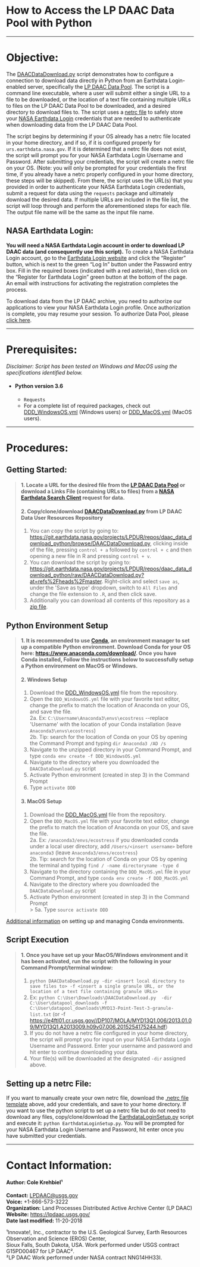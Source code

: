 # How to Access the LP DAAC Data Pool with Python
---
# Objective:
The [DAACDataDownload.py](https://git.earthdata.nasa.gov/projects/LPDUR/repos/daac_data_download_python/browse/DAACDataDownload.py) script demonstrates how to configure a connection to download data directly in Python from an Earthdata Login-enabled server, specifically the [LP DAAC Data Pool](https://e4ftl01.cr.usgs.gov/). The script is a command line executable, where a user will submit either a single URL to a file to be downloaded, or the location of a text file containing multiple URLs to files on the LP DAAC Data Pool to be downloaded, and a desired directory to download files to. The script uses a [netrc file](https://git.earthdata.nasa.gov/projects/LPDUR/repos/daac_data_download_python/browse/.netrc) to safely store your [NASA Earthdata Login](https://urs.earthdata.nasa.gov) credentials that are needed to authenticate when downloading data from the LP DAAC Data Pool.

The script begins by determining if your OS already has a netrc file located in your home directory, and if so, if it is configured properly for `urs.earthdata.nasa.gov`. If it is determined that a netrc file does not exist, the script will prompt you for your NASA Earthdata Login Username and Password.  After submitting your credentials, the script will create a netrc file on your OS. (Note: you will only be prompted for your credentials the first time, if you already have a netrc properly configured in your home directory, these steps will be skipped). From there, the script uses the URL(s) that you provided in order to authenticate your NASA Earthdata Login credentials, submit a request for data using the `requests` package and ultimately download the desired data. If multiple URLs are included in the file list, the script will loop through and perform the aforementioned steps for each file. The output file name will be the same as the input file name.  

## NASA Earthdata Login:
**You will need a NASA Earthdata Login account in order to download LP DAAC data (and consequently use this script).** To create a NASA Earthdata Login account, go to the [Earthdata Login website](https://urs.earthdata.nasa.gov) and click the “Register” button, which is next to the green “Log In” button under the Password entry box. Fill in the required boxes (indicated with a red asterisk), then click on the “Register for Earthdata Login” green button at the bottom of the page. An email with instructions for activating the registration completes the process.

To download data from the LP DAAC archive, you need to authorize our applications to view your NASA Earthdata Login profile. Once authorization is complete, you may resume your session.
To authorize Data Pool, please [click here](https://urs.earthdata.nasa.gov/approve_app?client_id=ijpRZvb9qeKCK5ctsn75Tg&_ga=2.128429068.1284688367.1541426539-1515316899.1516123516).  

---
# Prerequisites:
*Disclaimer: Script has been tested on Windows and MacOS using the specifications identified below.*  
+ #### Python version 3.6  
  + `Requests`  
  + For a complete list of required packages, check out [DDD_WindowsOS.yml](https://git.earthdata.nasa.gov/projects/LPDUR/repos/daac_data_download_python/browse/DDD_WindowsOS.yml) (Windows users) or [DDD_MacOS.yml](https://git.earthdata.nasa.gov/projects/LPDUR/repos/daac_data_download_python/browse/DDD_MacOS.yml) (MacOS users).  
---
# Procedures:
## Getting Started:
> #### 1. Locate a URL for the desired file from the [LP DAAC Data Pool](https://e4ftl01.cr.usgs.gov/) or download a Links File (containing URLs to files) from a [NASA Earthdata Search Client](https://search.earthdata.nasa.gov/) request for data.     
> #### 2.	Copy/clone/download  [DAACDataDownload.py](https://git.earthdata.nasa.gov/projects/LPDUR/repos/ecostress_swath2grid/browse/ECOSTRESS_swath2grid.py) from LP DAAC Data User Resources Repository   
  > 1. You can copy the script by going to: https://git.earthdata.nasa.gov/projects/LPDUR/repos/daac_data_download_python/browse/DAACDataDownload.py, clicking inside of the file, pressing `control + a` followed by `control + c` and then opening a new file in R and pressing `control + v`.   
  > 2. You can download the script by going to: https://git.earthdata.nasa.gov/projects/LPDUR/repos/daac_data_download_python/raw/DAACDataDownload.py?at=refs%2Fheads%2Fmaster. Right-click and select `save as`, under the 'Save as type' dropdown, switch to `All Files` and change the file extension to `.R`, and then click save.  
  > 3. Additionally you can download all contents of this repository as a [zip file](https://git.earthdata.nasa.gov/rest/api/latest/projects/LPDUR/repos/daac_data_download_python/archive?format=zip).   
## Python Environment Setup
> #### 1. It is recommended to use [Conda](https://conda.io/docs/), an environment manager to set up a compatible Python environment. Download Conda for your OS here: https://www.anaconda.com/download/. Once you have Conda installed, Follow the instructions below to successfully setup a Python environment on MacOS or Windows.
> #### 2. Windows Setup
> 1.  Download the [DDD_WindowsOS.yml](https://git.earthdata.nasa.gov/projects/LPDUR/repos/daac_data_download_python/browse/DDD_WindowsOS.yml) file from the repository.
> 2. Open the `DDD_WindowsOS.yml` file with your favorite text editor, change the prefix to match the location of Anaconda on your OS, and save the file.  
  > 2a. Ex: `C:\Username\Anaconda3\envs\ecostress` --replace 'Username' with the location of your Conda installation (leave `Anaconda3\envs\ecostress`)  
  > 2b. Tip: search for the location of Conda on your OS by opening the Command Prompt and typing `dir Anaconda3 /AD /s`
> 3. Navigate to the unzipped directory in your Command Prompt, and type `conda env create -f DDD_WindowsOS.yml`
> 4. Navigate to the directory where you downloaded the `DAACDataDownload.py` script
> 5. Activate Python environment (created in step 3) in the Command Prompt  
  > 1. Type  `activate DDD`  
> #### 3. MacOS Setup
> 1.  Download the [DDD_MacOS.yml](https://git.earthdata.nasa.gov/projects/LPDUR/repos/daac_data_download_python/browse/DDD_MacOS.yml) file from the repository.
> 2. Open the `DDD_MacOS.yml` file with your favorite text editor, change the prefix to match the location of Anaconda on your OS, and save the file.  
  > 2a. Ex: `/anaconda3/envs/ecostress` if you downloaded conda under a local user directory, add `/Users/<insert username>` before `anaconda3` (leave `Anaconda3/envs/ecostress`)  
  > 2b. Tip: search for the location of Conda on your OS by opening the terminal and typing `find / -name directoryname -type d`
> 3. Navigate to the directory containing the `DDD_MacOS.yml` file in your Command Prompt, and type `conda env create -f DDD_MacOS.yml`
> 4. Navigate to the directory where you downloaded the `DAACDataDownload.py` script
> 5. Activate Python environment (created in step 3) in the Command Prompt   
    > 5a. Type `source activate DDD`  

[Additional information](https://conda.io/docs/user-guide/tasks/manage-environments.html) on setting up and managing Conda environments.
## Script Execution
> #### 1.	Once you have set up your MacOS/Windows environment and it has been activated, run the script with the following in your Command Prompt/terminal window:
  > 1.  `python DAACDataDownload.py -dir <insert local directory to save files to> -f <insert a single granule URL, or the location of a text file containing granule URLs>`  
  > 2. Ex:   `python C:\User\Downloads\DAACDataDownload.py  -dir C:\User\datapool_downloads -f C:\User\datapool_downloads\MYD13-Point-Test-3-granule-list.txt` (or -f https://e4ftl01.cr.usgs.gov//DP107/MOLA/MYD13Q1.006/2013.01.09/MYD13Q1.A2013009.h09v07.006.2015254175244.hdf)
  > 3. If you do not have a netrc file configured in your home directory, the script will prompt you for input on your NASA Earthdata Login Username and Password. Enter your username and password and hit enter to continue downloading your data.   
  > 4. Your file(s) will be downloaded at the designated `-dir` assigned above.
## Setting up a netrc File:  
If you want to manually create your own netrc file, download the [.netrc file template](https://git.earthdata.nasa.gov/projects/LPDUR/repos/daac_data_download_python/browse/.netrc) above, add your credentials, and save to your home directory. If you want to use the python script to set up a netrc file but do not need to download any files, copy/clone/download the [EarthdataLoginSetup.py](https://git.earthdata.nasa.gov/projects/LPDUR/repos/daac_data_download_python/browse/EarthdataLoginSetup.py) script and execute it: `python EarthdataLoginSetup.py`. You will be prompted for your NASA Earthdata Login Username and Password, hit enter once you have submitted your credentials.

---
# Contact Information:
#### Author: Cole Krehbiel¹   
**Contact:** LPDAAC@usgs.gov  
**Voice:** +1-866-573-3222  
**Organization:** Land Processes Distributed Active Archive Center (LP DAAC)  
**Website:** https://lpdaac.usgs.gov/  
**Date last modified:** 11-20-2018  

¹Innovate!, Inc., contractor to the U.S. Geological Survey, Earth Resources Observation and Science (EROS) Center,  
 Sioux Falls, South Dakota, USA. Work performed under USGS contract G15PD00467 for LP DAAC².  
²LP DAAC Work performed under NASA contract NNG14HH33I.
